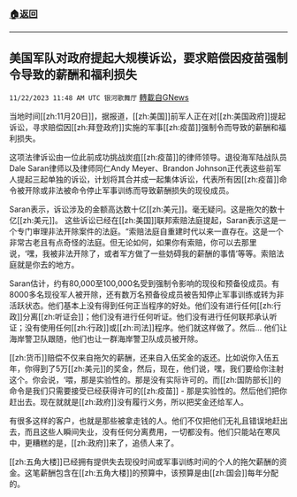 ###  [:house:返回](README.md)
---


## 美国军队对政府提起大规模诉讼，要求赔偿因疫苗强制令导致的薪酬和福利损失
`11/22/2023 11:48 AM UTC 银河歌舞厅` [轉載自GNews](https://gnews.org/articles/2004210)

当地时间[[zh:11月20日]]，据报道，[[zh:美国]]前军人正在对[[zh:美国政府]]提起诉讼，寻求赔偿因[[zh:拜登政府]]实施的军事[[zh:疫苗]]强制令而导致的薪酬和福利损失。

这项法律诉讼由一位此前成功挑战炭疽[[zh:疫苗]]的律师领导。退役海军陆战队员Dale Saran律师以及律师同仁Andy Meyer、Brandon Johnson正代表这些前军人提起三起单独的诉讼，计划将其合并成一起集体诉讼，代表所有因[[zh:疫苗]]命令被开除或非法被命令停止军事训练而导致薪酬损失的现役成员。

Saran表示，诉讼涉及的金额高达数十亿[[zh:美元]]。毫无疑问。这是拖欠的数十亿[[zh:美元]]。
这些诉讼已经在[[zh:美国]]联邦索赔法庭提起，Saran表示这是一个专门审理非法开除案件的法庭。“索赔法庭自重建时代以来一直存在。这是一个非常古老且有点奇怪的法庭。但无论如何，如果你有索赔，你可以去那里说，‘嘿，我被非法开除了，或者军方做了一些妨碍我的薪酬的事情’等等。索赔法庭就是你去的地方。

Saran估计，约有80,000至100,000名受到强制令影响的现役和预备役成员。有8000多名现役军人被开除，还有数万名预备役成员被告知停止军事训练或转为非活跃状态。他们基本上没有得到任何正当程序的好处。他们没有进行任何[[zh:行政]]分离[[zh:听证会]]；他们没有进行任何听证。他们没有进行任何联邦承认听证；没有使用任何[[zh:行政]]或[[zh:司法]]程序。他们就这样做了。然后... 他们让海岸警卫队跟随，他们也让一群海岸警卫队成员被开除。

[[zh:货币]]赔偿不仅来自拖欠的薪酬，还来自入伍奖金的返还。比如说你入伍五年，你得到了5万[[zh:美元]]的奖金，然后，现在，他们说，嘿，我们要给你注射这个。你会说，‘喂，那是实验性的。那是没有实际许可的。而[[zh:国防部长]]的命令是我们只需要接受已经获得许可的[[zh:疫苗]] - 那是实验性的。然后他们把你赶出去。现在就就是[[zh:政府]]没有履行义务，所以把奖金还给军人。

有很多这样的客户，也就是那些被拿走钱的人。他们不仅把他们无礼且错误地赶出去，而且这些人瞬间失业，没有任何分离费用，一切都没有。他们只能站在寒风中，更糟糕的是，[[zh:政府]]来了，追债人来了。

[[zh:五角大楼]]已经拥有提供失去现役时间或军事训练时间的个人的拖欠薪酬的资金。这笔薪酬包含在[[zh:五角大楼]]的预算中，该预算是由[[zh:国会]]每年分配的。
